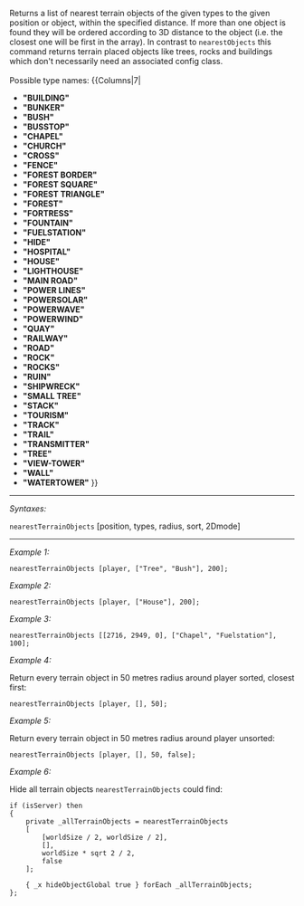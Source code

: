 Returns a list of nearest terrain objects of the given types to the given position or object, within the specified distance. If more than one object is found they will be ordered according to 3D distance to the object (i.e. the closest one will be first in the array). 
In contrast to `nearestObjects` this command returns terrain placed objects like trees, rocks and buildings which don't necessarily need an associated config class.<br><br>
Possible type names:
{{Columns|7|
* **"BUILDING"**
* **"BUNKER"**
* **"BUSH"**
* **"BUSSTOP"**
* **"CHAPEL"**
* **"CHURCH"**
* **"CROSS"**
* **"FENCE"**
* **"FOREST BORDER"**
* **"FOREST SQUARE"**
* **"FOREST TRIANGLE"**
* **"FOREST"**
* **"FORTRESS"**
* **"FOUNTAIN"**
* **"FUELSTATION"**
* **"HIDE"**
* **"HOSPITAL"**
* **"HOUSE"**
* **"LIGHTHOUSE"**
* **"MAIN ROAD"**
* **"POWER LINES"**
* **"POWERSOLAR"**
* **"POWERWAVE"**
* **"POWERWIND"**
* **"QUAY"**
* **"RAILWAY"**
* **"ROAD"**
* **"ROCK"**
* **"ROCKS"**
* **"RUIN"**
* **"SHIPWRECK"**
* **"SMALL TREE"**
* **"STACK"**
* **"TOURISM"**
* **"TRACK"**
* **"TRAIL"**
* **"TRANSMITTER"**
* **"TREE"**
* **"VIEW-TOWER"**
* **"WALL"**
* **"WATERTOWER"**
}}


</spoiler>


---
*Syntaxes:*

`nearestTerrainObjects` [position, types, radius, sort, 2Dmode]

---
*Example 1:*

```sqf
nearestTerrainObjects [player, ["Tree", "Bush"], 200];
```

*Example 2:*

```sqf
nearestTerrainObjects [player, ["House"], 200];
```

*Example 3:*

```sqf
nearestTerrainObjects [[2716, 2949, 0], ["Chapel", "Fuelstation"], 100];
```

*Example 4:*

Return every terrain object in 50 metres radius around player sorted, closest first:

```sqf
nearestTerrainObjects [player, [], 50];
```

*Example 5:*

Return every terrain object in 50 metres radius around player unsorted:

```sqf
nearestTerrainObjects [player, [], 50, false];
```

*Example 6:*

Hide all terrain objects `nearestTerrainObjects` could find:

```sqf
if (isServer) then
{
	private _allTerrainObjects = nearestTerrainObjects
	[
		[worldSize / 2, worldSize / 2],
		[],
		worldSize * sqrt 2 / 2,
		false
	];

	{ _x hideObjectGlobal true } forEach _allTerrainObjects;
};
```